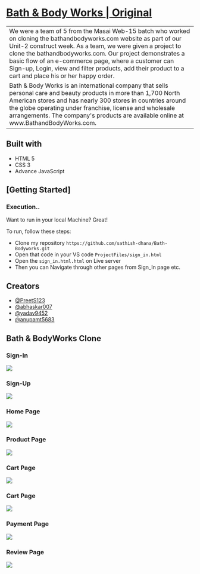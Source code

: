 # [Bath & Body Works | Original](https://www.bathandbodyworks.com/)
<table>
<tr>
<td>
We were a team of 5 from the Masai Web-15 batch who worked on cloning the bathandbodyworks.com website as part of our Unit-2 construct week. As a team, we were given a project to clone the bathandbodyworks.com. Our project demonstrates a basic flow of an e-commerce page, where a customer can Sign-up, Login, view and filter products, add their product to a cart and place his or her happy order.
  </td>
</tr>
<tr>
<td>
Bath & Body Works is an international company that sells personal care and beauty products in more than 1,700 North American stores and has nearly 300 stores in countries around the globe operating under franchise, license and wholesale arrangements. The company's products are available online at www.BathandBodyWorks.com.
  </td>
</tr>
</table>

## Built with 

- HTML 5
- CSS 3
- Advance JavaScript

## [Getting Started]

### Execution..
Want to run in your local Machine? Great!

To run, follow these steps:

- Clone my repository `https://github.com/sathish-dhana/Bath-Bodyworks.git`
- Open that code in your VS code `ProjectFiles/sign_in.html`
- Open the `sign_in.html.html` on Live server
- Then you can Navigate through other pages from Sign_In page etc.

## Creators

- [@PreetS123](https://github.com/PreetS123)
- [@abhaskar007](https://github.com/abhaskar007)
- [@yadav9452](https://github.com/yadav9452)
- [@anupamt5683](https://github.com/anupamt5683)

## Bath & BodyWorks Clone

### Sign-In

![](https://github.com/sathish-dhana/Bath-Bodyworks/blob/465f9958423fce37e94c854aaefdfd802963ba94/pictures/shot1.png)

### Sign-Up

![](https://github.com/sathish-dhana/Bath-Bodyworks/blob/465f9958423fce37e94c854aaefdfd802963ba94/pictures/shot-2.png)

### Home Page

![](https://github.com/sathish-dhana/Bath-Bodyworks/blob/465f9958423fce37e94c854aaefdfd802963ba94/pictures/shot3.png)

### Product Page

![](https://github.com/sathish-dhana/Bath-Bodyworks/blob/465f9958423fce37e94c854aaefdfd802963ba94/pictures/shot-4.png)

### Cart Page

![](https://github.com/sathish-dhana/Bath-Bodyworks/blob/465f9958423fce37e94c854aaefdfd802963ba94/pictures/shot5.png)


### Cart Page

![](https://github.com/sathish-dhana/Bath-Bodyworks/blob/465f9958423fce37e94c854aaefdfd802963ba94/pictures/shot-6.png)

### Payment Page

![](https://github.com/sathish-dhana/Bath-Bodyworks/blob/0c1049848f49e2d33d752d7a80f63e0158532573/pictures/Payment.png)

### Review Page

![](https://github.com/sathish-dhana/Bath-Bodyworks/blob/465f9958423fce37e94c854aaefdfd802963ba94/pictures/shot-7.png)



